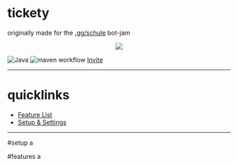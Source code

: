 # tickety
originally made for the [.gg/schule](https://discord.gg/schule) bot-jam

<p align="center">
  <img src="https://i.ahegao.agency/FNHWDRm3D6.png?key=wmxV2Bt8fpGk1v">
</p>

![Java](https://img.shields.io/badge/java-%23ED8B00.svg?style=for-the-badge&logo=java&logoColor=white) ![maven workflow](https://github.com/treppenhaus/tickety/actions/workflows/maven.yml/badge.svg) [Invite](https://treppi.eu/tickety)

---
# quicklinks
- <a href="#features">Feature List</a>
- <a href="#setup">Setup & Settings</a>
---


#setup
a


#features
a
